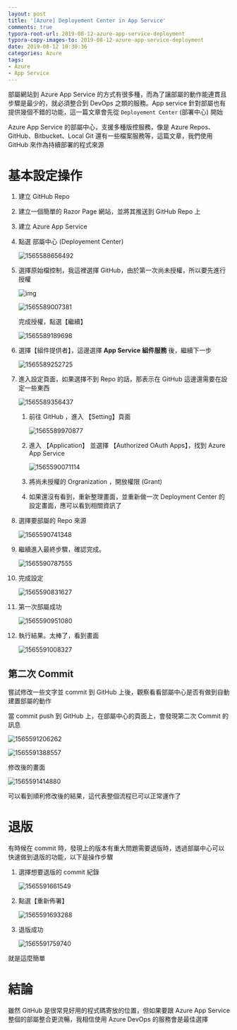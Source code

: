 ```yaml
---
layout: post
title: '[Azure] Deployement Center in App Service'
comments: true
typora-root-url: 2019-08-12-azure-app-service-deployment
typora-copy-images-to: 2019-08-12-azure-app-service-deployment
date: 2019-08-12 10:30:36
categories: Azure
tags:
- Azure
- App Service
---
```


部屬網站到 Azure App Service 的方式有很多種，而為了讓部屬的動作能連貫且步驟是最少的，就必須整合到 DevOps 之類的服務。App service 針對部屬也有提供幾個不錯的功能，這一篇文章會先從 `Deployement Center` (部署中心) 開始

<!-- more -->

Azure App Service 的部屬中心，支援多種版控服務，像是 Azure Repos、GitHub、Bitbucket、Local Git 還有一些檔案服務等，這篇文章，我們使用 GitHub 來作為持續部署的程式來源

# 基本設定操作

1. 建立 GitHub Repo

2. 建立一個簡單的 Razor Page 網站，並將其推送到  GitHub Repo 上

3. 建立 Azure App Service

4. 點選 部屬中心 (Deployement Center)

   ![1565588656492](1565588656492.png)

5. 選擇原始檔控制，我這裡選擇 GitHub，由於第一次尚未授權，所以要先進行授權

   ![img](SNAGHTML1572a0a5.PNG)

   ![1565589007381](1565589007381.png)

   完成授權，點選【繼續】

   ![1565589189698](1565589189698.png)

6. 選擇【組件提供者】，這邊選擇 **App Service 組件服務** 後，繼續下一步

   ![1565589252725](1565589252725.png)

7. 進入設定頁面，如果選擇不到 Repo 的話，那表示在 GitHub 這邊還需要在設定一些東西

   ![1565589356437](1565589356437.png)

   1. 前往 GitHub ，進入 【Setting】頁面

      ![1565589970877](1565589970877.png)

   2. 進入 【Application】 並選擇 【Authorized OAuth Apps】，找到 Azure App Service

      ![1565590071114](1565590071114.png)

   3. 將尚未授權的 Orgranization ，開放權限 (Grant)

   4. 如果還沒有看到，重新整理畫面，並重新做一次 Deployment Center 的設定畫面，應可以看到相關資訊了

8. 選擇要部屬的 Repo 來源

   ![1565590741348](1565590741348.png)

9. 繼續進入最終步驟，確認完成。

   ![1565590787555](1565590787555.png)

10. 完成設定

    ![1565590831627](1565590831627.png)

11. 第一次部屬成功

    ![1565590951080](1565590951080.png)

12. 執行結果。太棒了，看到畫面

    ![1565591008327](1565591008327.png)

## 第二次  Commit

嘗試修改一些文字並 commit 到 GitHub 上後，觀察看看部屬中心是否有做到自動建置部屬的動作

當 commit push 到 GitHub 上，在部屬中心的頁面上，會發現第二次 Commit 的訊息

![1565591206262](1565591206262.png)

![1565591388557](1565591388557.png)

修改後的畫面

![1565591414880](1565591414880.png)

可以看到順利修改後的結果，這代表整個流程已可以正常運作了

# 退版

有時候在 commit 時，發現上的版本有重大問題需要退版時，透過部屬中心可以快速做到退版的功能，以下是操作步驟

1. 選擇想要退版的 commit 紀錄

   ![1565591661549](1565591661549.png)

2. 點選【重新佈署】

   ![1565591693288](1565591693288.png)

3. 退版成功

   ![1565591759740](1565591759740.png)

就是這麼簡單

# 結論

雖然 GitHub 是很常見好用的程式碼寄放的位置，但如果要跟 Azure App Service 整個的部屬整合更流暢，我相信使用 Azure DevOps 的服務會是最佳選擇

